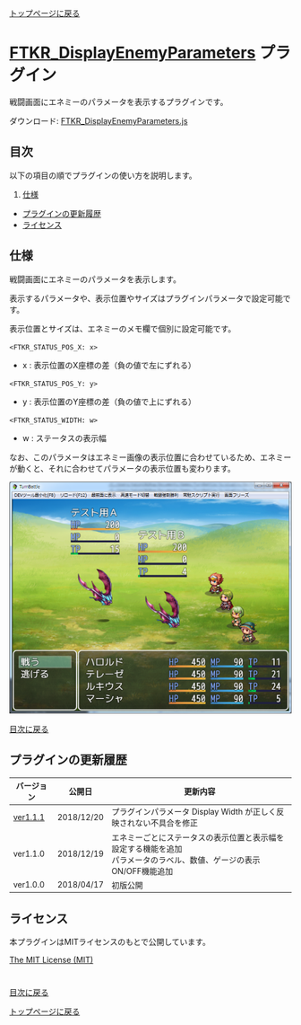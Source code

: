 [トップページに戻る](README.md)

# [FTKR_DisplayEnemyParameters](FTKR_DisplayEnemyParameters.js) プラグイン

戦闘画面にエネミーのパラメータを表示するプラグインです。

ダウンロード: [FTKR_DisplayEnemyParameters.js](https://raw.githubusercontent.com/futokoro/RPGMaker/master/FTKR_DisplayEnemyParameters.js)

## 目次

以下の項目の順でプラグインの使い方を説明します。
1. [仕様](#仕様)
* [プラグインの更新履歴](#プラグインの更新履歴)
* [ライセンス](#ライセンス)

## 仕様
戦闘画面にエネミーのパラメータを表示します。

表示するパラメータや、表示位置やサイズはプラグインパラメータで設定可能です。

表示位置とサイズは、エネミーのメモ欄で個別に設定可能です。

`<FTKR_STATUS_POS_X: x>`
* x : 表示位置のX座標の差（負の値で左にずれる）

`<FTKR_STATUS_POS_Y: y>`
* y : 表示位置のY座標の差（負の値で上にずれる）

`<FTKR_STATUS_WIDTH: w>`
* w : ステータスの表示幅

なお、このパラメータはエネミー画像の表示位置に合わせているため、エネミーが動くと、それに合わせてパラメータの表示位置も変わります。

![画像](image/FTKR_DisplayEnemyParameters/n01_001.png)

[目次に戻る](#目次)

## プラグインの更新履歴

| バージョン | 公開日 | 更新内容 |
| --- | --- | --- |
| [ver1.1.1](FTKR_DisplayEnemyParameters.js) | 2018/12/20 | プラグインパラメータ Display Width が正しく反映されない不具合を修正 |
| ver1.1.0 | 2018/12/19 | エネミーごとにステータスの表示位置と表示幅を設定する機能を追加<br>パラメータのラベル、数値、ゲージの表示ON/OFF機能追加 |
| ver1.0.0 | 2018/04/17 | 初版公開 |

## ライセンス

本プラグインはMITライセンスのもとで公開しています。

[The MIT License (MIT)](https://opensource.org/licenses/mit-license.php)

#
[目次に戻る](#目次)

[トップページに戻る](README.md)